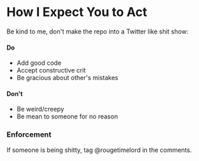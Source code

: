 # How I Expect You to Act
Be kind to me, don't make the repo into a Twitter like shit show:

#### Do
- Add good code
- Accept constructive crit
- Be gracious about other's mistakes

#### Don't
- Be weird/creepy
- Be mean to someone for no reason

### Enforcement
If someone is being shitty, tag @rougetimelord in the comments.